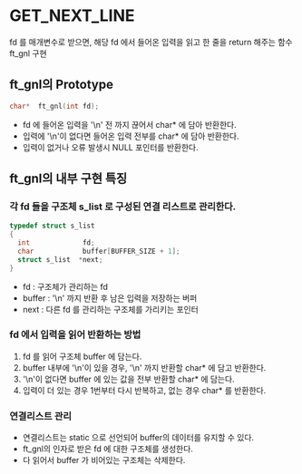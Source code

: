 # GET_NEXT_LINE
fd 를 매개변수로 받으면, 해당 fd 에서 들어온 입력을 읽고 한 줄을 return 해주는 함수 ft_gnl 구현

## ft_gnl의 Prototype

```c
char*  ft_gnl(int fd);
```

- fd 에 들어온 입력을 '\n' 전 까지 끊어서 char* 에 담아 반환한다.
- 입력에 '\n'이 없다면 들어온 입력 전부를 char* 에 담아 반환한다.
- 입력이 없거나 오류 발생시 NULL 포인터를 반환한다.

## ft_gnl의 내부 구현 특징

### 각 fd 들을 구조체 s_list 로 구성된 연결 리스트로 관리한다.
  
  ```c
  typedef struct s_list
  {
    int             fd;
    char            buffer[BUFFER_SIZE + 1];
    struct s_list  *next;
  }   
  ```
  - fd     : 구조체가 관리하는 fd
  - buffer : '\n' 까지 반환 후 남은 입력을 저장하는 버퍼
  - next : 다른 fd 를 관리하는 구조체를 가리키는 포인터


### fd 에서 입력을 읽어 반환하는 방법
 1. fd 를 읽어 구조체 buffer 에 담는다.
 2. buffer 내부에 '\n'이 있을 경우, '\n' 까지 반환할 char* 에 담고 반환한다.
 3. '\n'이 없다면 buffer 에 있는 값을 전부 반환할 char* 에 담는다.
 4. 입력이 더 있는 경우 1번부터 다시 반복하고, 없는 경우 char* 를 반환한다.


### 연결리스트 관리
  - 연결리스트는 static 으로 선언되어 buffer의 데이터를 유지할 수 있다.
  - ft_gnl의 인자로 받은 fd 에 대한 구조체를 생성한다.
  - 다 읽어서 buffer 가 비어있는 구조체는 삭제한다.

## 
